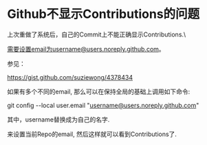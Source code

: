 # Github不显示Contributions的问题

上次重做了系统后，自己的Commit上不能正确显示Contributions.\

需要设置email为username@users.noreply.github.com。

参见：

https://gist.github.com/suziewong/4378434

如果有多个不同的email, 那么可以在保持全局的基础上调用如下命令:

git config --local user.email "username@users.noreply.github.com"

其中，username替换成为自己的名字.

来设置当前Repo的email, 然后这样就可以看到Contributions了.